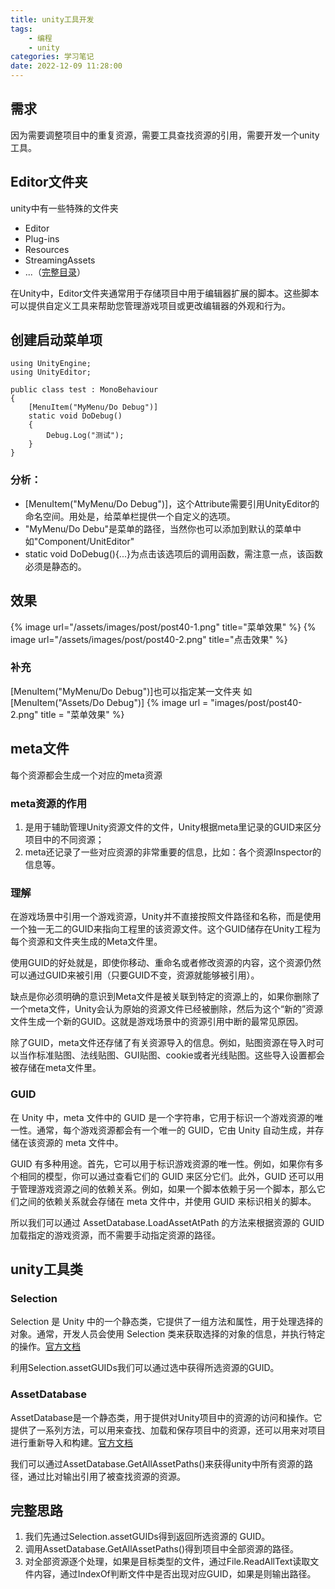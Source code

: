 ```yaml
---
title: unity工具开发
tags: 
    - 编程
    - unity
categories: 学习笔记
date: 2022-12-09 11:28:00
---
```


## 需求
因为需要调整项目中的重复资源，需要工具查找资源的引用，需要开发一个unity工具。

## Editor文件夹
unity中有一些特殊的文件夹
- Editor
- Plug-ins
- Resources
- StreamingAssets
- ...（[完整目录](https://docs.unity3d.com/cn/current/Manual/SpecialFolders.html)）

在Unity中，Editor文件夹通常用于存储项目中用于编辑器扩展的脚本。这些脚本可以提供自定义工具来帮助您管理游戏项目或更改编辑器的外观和行为。

## 创建启动菜单项

    using UnityEngine;
    using UnityEditor;

    public class test : MonoBehaviour
    {
        [MenuItem("MyMenu/Do Debug")]
        static void DoDebug()
        {
            Debug.Log("测试");
        }
    }

### 分析：
- [MenuItem("MyMenu/Do Debug")]，这个Attribute需要引用UnityEditor的命名空间。用处是，给菜单栏提供一个自定义的选项。
- "MyMenu/Do Debu"是菜单的路径，当然你也可以添加到默认的菜单中如"Component/UnitEditor"
- static void DoDebug(){...}为点击该选项后的调用函数，需注意一点，该函数必须是静态的。

## 效果

{%  image
    url="/assets/images/post/post40-1.png"
    title="菜单效果"
%}
{%  image
    url="/assets/images/post/post40-2.png"
    title="点击效果"
%}

### 补充
[MenuItem("MyMenu/Do Debug")]也可以指定某一文件夹
如[MenuItem("Assets/Do Debug")]
{% image
    url = "images/post/post40-2.png"
    title = "菜单效果"
%}

## meta文件
每个资源都会生成一个对应的meta资源

### meta资源的作用
1. 是用于辅助管理Unity资源文件的文件，Unity根据meta里记录的GUID来区分项目中的不同资源；
2. meta还记录了一些对应资源的非常重要的信息，比如：各个资源Inspector的信息等。

### 理解
在游戏场景中引用一个游戏资源，Unity并不直接按照文件路径和名称，而是使用一个独一无二的GUID来指向工程里的该资源文件。这个GUID储存在Unity工程为每个资源和文件夹生成的Meta文件里。 

使用GUID的好处就是，即使你移动、重命名或者修改资源的内容，这个资源仍然可以通过GUID来被引用（只要GUID不变，资源就能够被引用）。

缺点是你必须明确的意识到Meta文件是被关联到特定的资源上的，如果你删除了一个meta文件，Unity会认为原始的资源文件已经被删除，然后为这个“新的”资源文件生成一个新的GUID。这就是游戏场景中的资源引用中断的最常见原因。 

除了GUID，meta文件还存储了有关资源导入的信息。例如，贴图资源在导入时可以当作标准贴图、法线贴图、GUI贴图、cookie或者光线贴图。这些导入设置都会被存储在meta文件里。 


### GUID
在 Unity 中，meta 文件中的 GUID 是一个字符串，它用于标识一个游戏资源的唯一性。通常，每个游戏资源都会有一个唯一的 GUID，它由 Unity 自动生成，并存储在该资源的 meta 文件中。

GUID 有多种用途。首先，它可以用于标识游戏资源的唯一性。例如，如果你有多个相同的模型，你可以通过查看它们的 GUID 来区分它们。此外，GUID 还可以用于管理游戏资源之间的依赖关系。例如，如果一个脚本依赖于另一个脚本，那么它们之间的依赖关系就会存储在 meta 文件中，并使用 GUID 来标识相关的脚本。

所以我们可以通过 AssetDatabase.LoadAssetAtPath 的方法来根据资源的 GUID 加载指定的游戏资源，而不需要手动指定资源的路径。



## unity工具类

### Selection
Selection 是 Unity 中的一个静态类，它提供了一组方法和属性，用于处理选择的对象。通常，开发人员会使用 Selection 类来获取选择的对象的信息，并执行特定的操作。[官方文档](https://docs.unity.cn/cn/current/ScriptReference/Selection.html)

利用Selection.assetGUIDs我们可以通过选中获得所选资源的GUID。

### AssetDatabase
AssetDatabase是一个静态类，用于提供对Unity项目中的资源的访问和操作。它提供了一系列方法，可以用来查找、加载和保存项目中的资源，还可以用来对项目进行重新导入和构建。[官方文档](https://docs.unity.cn/cn/2018.4/Manual/AssetDatabase.html)

我们可以通过AssetDatabase.GetAllAssetPaths()来获得unity中所有资源的路径，通过比对输出引用了被查找资源的资源。

## 完整思路

1. 我们先通过Selection.assetGUIDs得到返回所选资源的 GUID。
1. 调用AssetDatabase.GetAllAssetPaths()得到项目中全部资源的路径。
1. 对全部资源逐个处理，如果是目标类型的文件，通过File.ReadAllText读取文件内容，通过IndexOf判断文件中是否出现对应GUID，如果是则输出路径。

